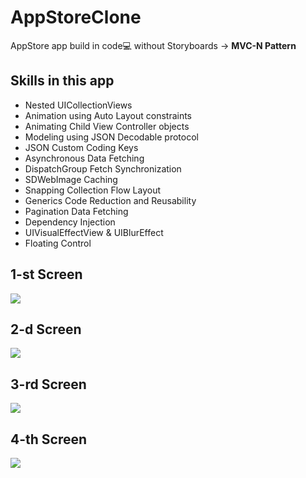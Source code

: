 # AppStoreClone
AppStore app build in code💻 without Storyboards -> **MVC-N Pattern** 

## Skills in this app 

* Nested UICollectionViews
* Animation using Auto Layout constraints
* Animating Child View Controller objects
* Modeling using JSON Decodable protocol
* JSON Custom Coding Keys
* Asynchronous Data Fetching
* DispatchGroup Fetch Synchronization
* SDWebImage Caching
* Snapping Collection Flow Layout
* Generics Code Reduction and Reusability
* Pagination Data Fetching
* Dependency Injection
* UIVisualEffectView & UIBlurEffect
* Floating Control

## 1-st Screen
![](https://media.giphy.com/media/h8yah3wNtUE4QV1vlv/giphy.gif)
## 2-d Screen
![](https://media.giphy.com/media/XGUmdYRuUoksxfF4h6/giphy.gif)
## 3-rd Screen
![](https://media.giphy.com/media/U1UtW29M1XxvOQoK4R/giphy.gif)
## 4-th Screen
![](https://media.giphy.com/media/ZEkLRQ2uVhyLtLCVf3/giphy.gif)
